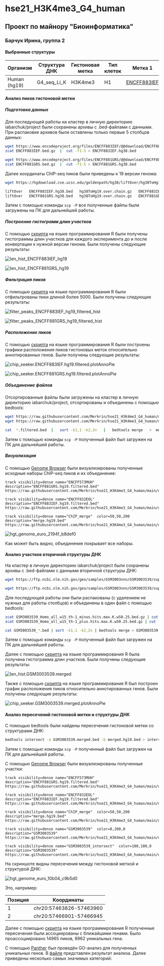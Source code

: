 # hse21_H3K4me3_G4_human

## Проект по майнору "Биоинформатика"
### Барчук Ирина, группа 2

#### Выбранные структуры

| Организм | Структура ДНК | Гистоновая метка | Тип клеток | Метка 1 | Метка 2 |
| -------- | ------------- | ---------------- | ---------- | ------- | ------- |
| Human (hg19) | G4_seq_Li_K | H3K4me3 | H1 | [ENCFF883IEF](https://www.encodeproject.org/files/ENCFF883IEF/) | [ENCFF881GRS](https://www.encodeproject.org/files/ENCFF881GRS/) |

#### Анализ пиков гистоновой метки
##### Подготовка данных

Для последующей работы на кластер в личную директорию iabarchuk/project были сохранены архивы с .bed-файлами с данными. При распаковке архивов были оставлены только первые 5 столбцов данных:

```bash
wget https://www.encodeproject.org/files/ENCFF883IEF/@@download/ENCFF883IEF.bed.gz
zcat ENCFF883IEF.bed.gz  |  cut -f1-5 > ENCFF883IEF.hg38.bed

wget https://www.encodeproject.org/files/ENCFF881GRS/@@download/ENCFF881GRS.bed.gz
zcat ENCFF881GRS.bed.gz  |  cut -f1-5 > ENCFF881GRS.hg38.bed
```

Далее координаты ChIP-seq пиков были приведены к 19 версии генома:

```bash
wget https://hgdownload.cse.ucsc.edu/goldenpath/hg38/liftOver/hg38ToHg19.over.chain.gz

liftOver   ENCFF883IEF.hg38.bed   hg38ToHg19.over.chain.gz   ENCFF883IEF.hg19.bed   ENCFF883IEF.unmapped.bed
liftOver   ENCFF881GRS.hg38.bed   hg38ToHg19.over.chain.gz   ENCFF881GRS.hg19.bed   ENCFF881GRS.unmapped.bed
```

Затем с помощью команды `scp -P` все полученные файлы были загружены на ПК для дальнейшей работы.

##### Построение гистограмм длин участков

С помощью [скрипта](https://github.com/Merkrin/hse21_H3K4me3_G4_human/blob/main/src/length_hists.R) на языке программирования R были получены гистограммы длин участков для каждого эксперимента до и после конвертации к нужной версии генома. Были получены следующие результаты:

![len_hist_ENCFF883IEF_hg19](https://github.com/Merkrin/hse21_H3K4me3_G4_human/blob/main/results/len_hist_ENCFF883IEF_hg19.png)

![len_hist_ENCFF881GRS_hg19](https://github.com/Merkrin/hse21_H3K4me3_G4_human/blob/main/results/len_hist_ENCFF881GRS_hg19.png)

##### Фильтрация пиков

С помощью [скрипта](https://github.com/Merkrin/hse21_H3K4me3_G4_human/blob/main/src/peaks_filter.R) на языке программирования R были отфильтрованы пики длиной более 5000. Были получены следующие результаты:

![filter_peaks_ENCFF883IEF_hg19_filtered_hist](https://github.com/Merkrin/hse21_H3K4me3_G4_human/blob/main/results/filter_peaks_ENCFF883IEF_hg19_filtered_hist.png)

![filter_peaks_ENCFF881GRS_hg19_filtered_hist](https://github.com/Merkrin/hse21_H3K4me3_G4_human/blob/main/results/filter_peaks_ENCFF881GRS_hg19_filtered_hist.png)

##### Расположение пиков

С помощью [скрипта](https://github.com/Merkrin/hse21_H3K4me3_G4_human/blob/main/src/chip_seeker.R) на языке программирования R были построены графики расположения пиков гистоновых меток относительно аннотированных генов. Были получены следующие результаты:

![chip_seeker.ENCFF883IEF.hg19.filtered.plotAnnoPie](https://github.com/Merkrin/hse21_H3K4me3_G4_human/blob/main/results/chip_seeker.ENCFF883IEF.hg19.filtered.plotAnnoPie.png)

![chip_seeker.ENCFF881GRS.hg19.filtered.plotAnnoPie](https://github.com/Merkrin/hse21_H3K4me3_G4_human/blob/main/results/chip_seeker.ENCFF881GRS.hg19.filtered.plotAnnoPie.png)

##### Объединение файлов

Отсортированные файлы были загружены на кластер в личную директорию iabarchuk/project, отсортированы и объединены с помощью bedtools:

```bash
wget https://raw.githubusercontent.com/Merkrin/hse21_H3K4me3_G4_human/main/data/ENCFF881GRS.hg19.filtered.bed
wget https://raw.githubusercontent.com/Merkrin/hse21_H3K4me3_G4_human/main/data/ENCFF883IEF.hg19.filtered.bed

cat  *.filtered.bed  |   sort -k1,1 -k2,2n   |   bedtools merge   >  merged.hg19.bed 
```

Затем с помощью команды `scp -P` полученный файл был загружен на ПК для дальнейшей работы.

##### Визуализация

С помощью [Genome Browser](http://genome-euro.ucsc.edu/s/stellaFortuna/H3K4me3_G4_human) были визуализированы полученные исходные наборы ChIP-seq пиков и их объединение:

```
track visibility=dense name="ENCFF573MUH"  description="ENCFF881GRS.hg19.filtered.bed"
https://raw.githubusercontent.com/Merkrin/hse21_H3K4me3_G4_human/main/data/ENCFF881GRS.hg19.filtered.bed

track visibility=dense name="ENCFF832EOL"  description="ENCFF883IEF.hg19.filtered.bed"
https://raw.githubusercontent.com/Merkrin/hse21_H3K4me3_G4_human/main/data/ENCFF883IEF.hg19.filtered.bed

track visibility=dense name="ChIP_merge"  color=50,50,200   description="merge.hg19.bed"
https://raw.githubusercontent.com/Merkrin/hse21_H3K4me3_G4_human/main/data/merged.hg19.bed
```

![hgt_genome_euro_2194f_b8def0](https://github.com/Merkrin/hse21_H3K4me3_G4_human/blob/main/results/hgt_genome_euro_2194f_b8def0.png)

Как может быть видно, объединение покрывает все наборы.

#### Анализ участков вторичной структуры ДНК

На кластер в личную директорию iabarchuk/project были сохранены архивы с .bed-файлами с данными вторичной структуры ДНК:

```bash
wget https://ftp.ncbi.nlm.nih.gov/geo/samples/GSM3003nnn/GSM3003539/suppl/GSM3003539_Homo_all_w15_th-1_minus.hits.max.K.w50.25.bed.gz

wget https://ftp.ncbi.nlm.nih.gov/geo/samples/GSM3003nnn/GSM3003539/suppl/GSM3003539_Homo_all_w15_th-1_plus.hits.max.K.w50.25.bed.gz
```

Для последующей работы они были распакованы (с удалением не нужных для работы столбцов) и объединены в один файл с помощью bedtools:

```bash
zcat GSM3003539_Homo_all_w15_th-1_minus.hits.max.K.w50.25.bed.gz | cut -f1-5 > GSM3003539_minus.bed
zcat GSM3003539_Homo_all_w15_th-1_plus.hits.max.K.w50.25.bed.gz | cut -f1-5 > GSM3003539_plus.bed

cat GSM3003539_*.bed | sort -k1,1 -k2,2n | bedtools merge > GSM3003539.merged.bed 
```
Затем с помощью команды `scp -P` полученный файл был загружен на ПК для дальнейшей работы.

Далее с помощью [скрипта](https://github.com/Merkrin/hse21_H3K4me3_G4_human/blob/main/src/length_hists.R) на языке программирования R была получена гистограмма длин участков. Были получены следующие результаты:

![len_hist.GSM3003539.merged](https://github.com/Merkrin/hse21_H3K4me3_G4_human/blob/main/results/len_hist.GSM3003539.merged.png)

Также с помощью [скрипта](https://github.com/Merkrin/hse21_H3K4me3_G4_human/blob/main/src/chip_seeker.R) на языке программирования R был построен график расположения пиков относительно аннотированных генов. Были получены следующие результаты:

![chip_seeker.GSM3003539.merged.plotAnnoPie](https://github.com/Merkrin/hse21_H3K4me3_G4_human/blob/main/results/chip_seeker.GSM3003539.merged.plotAnnoPie.png)

#### Анализ пересечений гистоновой метки и структуры ДНК

С помощью bedtools были найдены пересечения гистоновой метки со структурами ДНК:
```bash
bedtools intersect -a GSM3003539.merged.bed -b merged.hg19.bed > intersect.bed
```

Затем с помощью команды `scp -P` полученный файл был загружен на ПК для дальнейшей работы.

С помощью [Genome Browser](http://genome-euro.ucsc.edu/s/stellaFortuna/H3K4me3_G4_human) были визуализированы полученные участки:

```
track visibility=dense name="ENCFF573MUH"  description="ENCFF881GRS.hg19.filtered.bed"
https://raw.githubusercontent.com/Merkrin/hse21_H3K4me3_G4_human/main/data/ENCFF881GRS.hg19.filtered.bed

track visibility=dense name="ENCFF832EOL"  description="ENCFF883IEF.hg19.filtered.bed"
https://raw.githubusercontent.com/Merkrin/hse21_H3K4me3_G4_human/main/data/ENCFF883IEF.hg19.filtered.bed

track visibility=dense name="ChIP_merge"  color=50,50,200   description="merge.hg19.bed"
https://raw.githubusercontent.com/Merkrin/hse21_H3K4me3_G4_human/main/data/merged.hg19.bed

track visibility=dense name="GSM3003539"  color=0,200,0  description="GSM3003539"
https://raw.githubusercontent.com/Merkrin/hse21_H3K4me3_G4_human/main/data/GSM3003539.merged.bed

track visibility=dense name="GSM3003539_intersect"  color=100,100,0  description="GSM3003539"
https://raw.githubusercontent.com/Merkrin/hse21_H3K4me3_G4_human/main/data/intersect.bed
```

На скриншоте видны пересечения между гистоновой меткой и структурой ДНК:

![hgt_genome_euro_10b04_c9b5d0](https://github.com/Merkrin/hse21_H3K4me3_G4_human/blob/main/results/hgt_genome_euro_10b04_c9b5d0.png)

Это, например:

| Позиция | Координаты |
| ------- | ---------- |
| 1 | chr20:57463826-57463960 |
| 2 | chr20:57466901-57466945 |

Далее с помощью [скрипта](https://github.com/Merkrin/hse21_H3K4me3_G4_human/blob/main/src/peaks_annotation.R) на языке программирования R полученные пересечения были ассоциированы с ближайшими генами. Было проассоциировано 14965 пиков, 8962 уникальных гена.

С помощью [Panther](http://pantherdb.org/) был проведён GO-анализ для полученных уникальных генов. В [файле](https://github.com/Merkrin/hse21_H3K4me3_G4_human/blob/main/data/pantherdb_GO_analysis.txt) представлен результат анализа. Далее приведены несколько самых значимых категорий:




